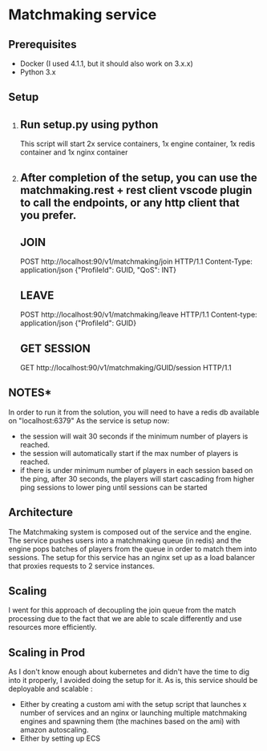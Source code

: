 # Matchmaking service
## Prerequisites
- Docker (I used 4.1.1, but it should also work on 3.x.x)
- Python 3.x

## Setup
1. Run setup.py using python
    -
    This script will start 2x service containers, 1x engine container, 1x redis container and 1x nginx container
2. After completion of the setup, you can use the matchmaking.rest + rest client vscode plugin to call the endpoints, or any http client that you prefer.
    -
    ## JOIN
    POST http://localhost:90/v1/matchmaking/join HTTP/1.1
    Content-Type: application/json
    {"ProfileId": GUID, "QoS": INT}
    ## LEAVE
    POST http://localhost:90/v1/matchmaking/leave HTTP/1.1
    Content-type: application/json
    {"ProfileId": GUID}
    ## GET SESSION
    GET http://localhost:90/v1/matchmaking/GUID/session HTTP/1.1


## NOTES* 
In order to run it from the solution, you will need to have a redis db available on "localhost:6379"
As the service is setup now:
- the session will wait 30 seconds if the minimum number of players is reached.
- the session will automatically start if the max number of players is reached.
- if there is under minimum number of players in each session based on the ping, after 30 seconds, the players will start cascading from higher ping sessions to lower ping until sessions can be started

## Architecture
The Matchmaking system is composed out of the service and the engine.
The service pushes users into a matchmaking queue (in redis) and the engine pops batches of players from the queue in order to match them into sessions.
The setup for this service has an nginx set up as a load balancer that proxies requests to 2 service instances.

## Scaling
I went for this approach of decoupling the join queue from the match processing due to the fact that we are able to scale differently and use resources more efficiently.

## Scaling in Prod
As I don't know enough about kubernetes and didn't have the time to dig into it properly, I avoided doing the setup for it.
As is, this service should be deployable and scalable :
- Either by creating a custom ami with the setup script that launches x number of services and an nginx or launching multiple matchmaking engines and spawning them (the machines based on the ami) with amazon autoscaling.
- Either by setting up ECS



 
